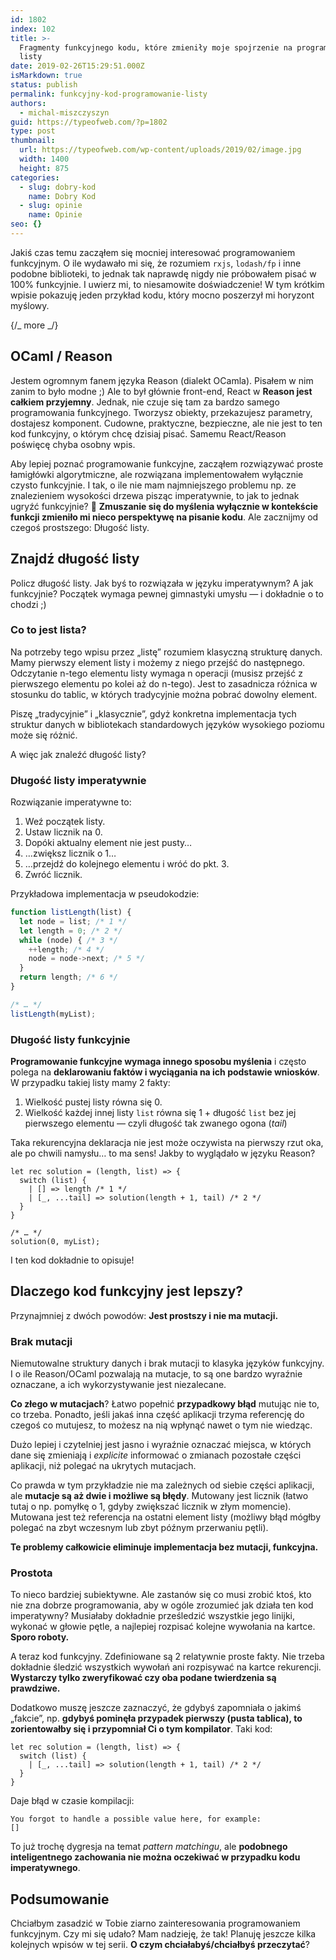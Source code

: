 ```yaml
---
id: 1802
index: 102
title: >-
  Fragmenty funkcyjnego kodu, które zmieniły moje spojrzenie na programowanie —
  listy
date: 2019-02-26T15:29:51.000Z
isMarkdown: true
status: publish
permalink: funkcyjny-kod-programowanie-listy
authors:
  - michal-miszczyszyn
guid: https://typeofweb.com/?p=1802
type: post
thumbnail:
  url: https://typeofweb.com/wp-content/uploads/2019/02/image.jpg
  width: 1400
  height: 875
categories:
  - slug: dobry-kod
    name: Dobry Kod
  - slug: opinie
    name: Opinie
seo: {}
---
```


Jakiś czas temu zacząłem się mocniej interesować programowaniem funkcyjnym. O ile wydawało mi się, że rozumiem `rxjs`, `lodash/fp` i inne podobne biblioteki, to jednak tak naprawdę nigdy nie próbowałem pisać w 100% funkcyjnie. I uwierz mi, to niesamowite doświadczenie! W tym krótkim wpisie pokazuję jeden przykład kodu, który mocno poszerzył mi horyzont myślowy.

{/_ more _/}

## OCaml / Reason

Jestem ogromnym fanem języka Reason (dialekt OCamla). Pisałem w nim zanim to było modne ;) Ale to był głównie front-end, React w **Reason jest całkiem przyjemny**. Jednak, nie czuje się tam za bardzo samego programowania funkcyjnego. Tworzysz obiekty, przekazujesz parametry, dostajesz komponent. Cudowne, praktyczne, bezpieczne, ale nie jest to ten kod funkcyjny, o którym chcę dzisiaj pisać. Samemu React/Reason poświęcę chyba osobny wpis.

Aby lepiej poznać programowanie funkcyjne, zacząłem rozwiązywać proste łamigłówki algorytmiczne, ale rozwiązana implementowałem wyłącznie czysto funkcyjnie. I tak, o ile nie mam najmniejszego problemu np. ze znalezieniem wysokości drzewa pisząc imperatywnie, to jak to jednak ugryźć funkcyjnie? 🤔 **Zmuszanie się do myślenia wyłącznie w kontekście funkcji zmieniło mi nieco perspektywę na pisanie kodu**. Ale zacznijmy od czegoś prostszego: Długość listy.

## Znajdź długość listy

Policz długość listy. Jak byś to rozwiązała w języku imperatywnym? A jak funkcyjnie? Początek wymaga pewnej gimnastyki umysłu — i dokładnie o to chodzi ;)

### Co to jest lista?

Na potrzeby tego wpisu przez „listę” rozumiem klasyczną strukturę danych. Mamy pierwszy element listy i możemy z niego przejść do następnego. Odczytanie n-tego elementu listy wymaga n operacji (musisz przejść z pierwszego elementu po kolei aż do n-tego). Jest to zasadnicza różnica w stosunku do tablic, w których tradycyjnie można pobrać dowolny element.

Piszę „tradycyjnie” i „klasycznie”, gdyż konkretna implementacja tych struktur danych w bibliotekach standardowych języków wysokiego poziomu może się różnić.

A więc jak znaleźć długość listy?

### Długość listy imperatywnie

Rozwiązanie imperatywne to:

1. Weź początek listy.
2. Ustaw licznik na 0.
3. Dopóki aktualny element nie jest pusty…
4. …zwiększ licznik o 1…
5. …przejdź do kolejnego elementu i wróć do pkt. 3.
6. Zwróć licznik.

Przykładowa implementacja w pseudokodzie:

```javascript
function listLength(list) {
  let node = list; /* 1 */
  let length = 0; /* 2 */
  while (node) { /* 3 */
    ++length; /* 4 */
    node = node->next; /* 5 */
  }
  return length; /* 6 */
}

/* … */
listLength(myList);
```

### Długość listy funkcyjnie

**Programowanie funkcyjne wymaga innego sposobu myślenia** i często polega na **deklarowaniu faktów i wyciągania na ich podstawie wniosków**. W przypadku takiej listy mamy 2 fakty:

1. Wielkość pustej listy równa się 0.
2. Wielkość każdej innej listy `list` równa się 1 + długość `list` bez jej pierwszego elementu — czyli długość tak zwanego ogona (_tail_)

Taka rekurencyjna deklaracja nie jest może oczywista na pierwszy rzut oka, ale po chwili namysłu… to ma sens! Jakby to wyglądało w języku Reason?

```reason
let rec solution = (length, list) => {
  switch (list) {
    | [] => length /* 1 */
    | [_, ...tail] => solution(length + 1, tail) /* 2 */
  }
}

/* … */
solution(0, myList);
```

I ten kod dokładnie to opisuje!

## Dlaczego kod funkcyjny jest lepszy?

Przynajmniej z dwóch powodów: **Jest prostszy i nie ma mutacji.**

### Brak mutacji

Niemutowalne struktury danych i brak mutacji to klasyka języków funkcyjny. I o ile Reason/OCaml pozwalają na mutacje, to są one bardzo wyraźnie oznaczane, a ich wykorzystywanie jest niezalecane.

**Co złego w mutacjach**? Łatwo popełnić **przypadkowy błąd** mutując nie to, co trzeba. Ponadto, jeśli jakaś inna część aplikacji trzyma referencję do czegoś co mutujesz, to możesz na nią wpłynąć nawet o tym nie wiedząc.

Dużo lepiej i czytelniej jest jasno i wyraźnie oznaczać miejsca, w których dane się zmieniają i _explicite_ informować o zmianach pozostałe części aplikacji, niż polegać na ukrytych mutacjach.

Co prawda w tym przykładzie nie ma zależnych od siebie części aplikacji, ale **mutacje są aż dwie i możliwe są błędy**. Mutowany jest licznik (łatwo tutaj o np. pomyłkę o 1, gdyby zwiększać licznik w złym momencie). Mutowana jest też referencja na ostatni element listy (możliwy błąd mógłby polegać na zbyt wczesnym lub zbyt późnym przerwaniu pętli).

**Te problemy całkowicie eliminuje implementacja bez mutacji, funkcyjna.**

### Prostota

To nieco bardziej subiektywne. Ale zastanów się co musi zrobić ktoś, kto nie zna dobrze programowania, aby w ogóle zrozumieć jak działa ten kod imperatywny? Musiałaby dokładnie prześledzić wszystkie jego linijki, wykonać w głowie pętle, a najlepiej rozpisać kolejne wywołania na kartce. **Sporo roboty.**

A teraz kod funkcyjny. Zdefiniowane są 2 relatywnie proste fakty. Nie trzeba dokładnie śledzić wszystkich wywołań ani rozpisywać na kartce rekurencji. **Wystarczy tylko zweryfikować czy oba podane twierdzenia są prawdziwe.**

Dodatkowo muszę jeszcze zaznaczyć, że gdybyś zapomniała o jakimś „fakcie”, np. **gdybyś pominęła przypadek pierwszy (pusta tablica), to zorientowałby się i przypomniał Ci o tym kompilator**. Taki kod:

```reason
let rec solution = (length, list) => {
  switch (list) {
    | [_, ...tail] => solution(length + 1, tail) /* 2 */
  }
}
```

Daje błąd w czasie kompilacji:

```
You forgot to handle a possible value here, for example:
[]
```

To już trochę dygresja na temat _pattern matchingu_, ale **podobnego inteligentnego zachowania nie można oczekiwać w przypadku kodu imperatywnego**.

## Podsumowanie

Chciałbym zasadzić w Tobie ziarno zainteresowania programowaniem funkcyjnym. Czy mi się udało? Mam nadzieję, że tak! Planuję jeszcze kilka kolejnych wpisów w tej serii. **O czym chciałabyś/chciałbyś przeczytać**?
